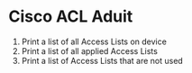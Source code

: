 # Cisco ACL Aduit

1. Print a list of all Access Lists on device
2. Print a list of all applied Access Lists
3. Print a list of Access Lists that are not used